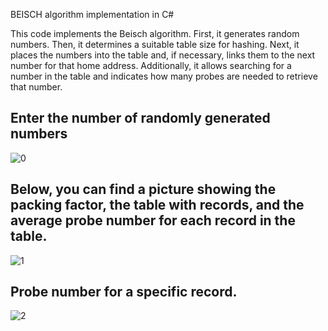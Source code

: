 BEISCH algorithm implementation in C#

This code implements the Beisch algorithm. First, it generates random numbers. Then, it determines a suitable table size for hashing. Next, it places the numbers into the table and, if necessary, links them to the next number for that home address. Additionally, it allows searching for a number in the table and indicates how many probes are needed to retrieve that number.

Enter the number of randomly generated numbers
-----------------------------------------
![0](https://github.com/em1rR/File-Organization-BEISCH-algorithm/assets/46686523/5410462a-9136-46b3-814a-0ffdcfbeabb8)

Below, you can find a picture showing the packing factor, the table with records, and the average probe number for each record in the table.
-----------------------------------------
![1](https://github.com/em1rR/File-Organization-BEISCH-algorithm/assets/46686523/5c45c039-5d00-4e52-971c-b389c817618f)

Probe number for a specific record.
-----------------------------------------
![2](https://github.com/em1rR/File-Organization-BEISCH-algorithm/assets/46686523/eee17f52-4f70-419d-830b-dd43245f30b8)

